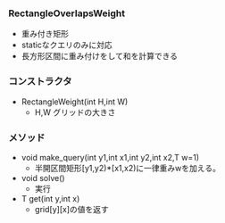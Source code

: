 ### RectangleOverlapsWeight
- 重み付き矩形
- staticなクエリのみに対応
- 長方形区間に重み付けをして和を計算できる

### コンストラクタ
- RectangleWeight(int H,int W)
  - H,W グリッドの大きさ
  
### メソッド
- void make_query(int y1,int x1,int y2,int x2,T w=1) 
  - 半開区間矩形[y1,y2)*[x1,x2)に一律重みwを加える。
- void solve() 
  - 実行
- T get(int y,int x) 
  - grid[y][x]の値を返す